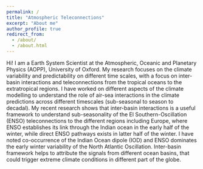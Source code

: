 ```yaml
---
permalink: /
title: "Atmospheric Teleconnections"
excerpt: "About me"
author_profile: true
redirect_from: 
  - /about/
  - /about.html
---
```



Hi! I am a Earth System Scientist at the Atmospheric, Oceanic and Planetary Physics (AOPP), University of Oxford. My research focuses on the climate variability and predictability on different time scales, with a focus on inter-basin interactions and teleconnections from the tropical oceans to the extratropical regions. I have worked on different aspects of the climate modelling to understand the role of air-sea interactions in the climate predictions across different timescales (sub-seasonal to season to decadal). My recent research shows that inter-basin interactions is a useful framework to understand sub-seasonality of the El Southern-Oscillation (ENSO) teleconnections to the different regions including Europe, where ENSO establishes its link through the Indian ocean in the early half of the winter, while direct ENSO pathways exists in latter half of the winter. I have noted co-occurrence of the Indian Ocean dipole (IOD) and ENSO dominates the early winter variability of the North Atlantic Oscillation. Inter-basin framework helps to attribute the signals from different ocean basins, that could trigger extreme climate conditions in different part of the globe.
